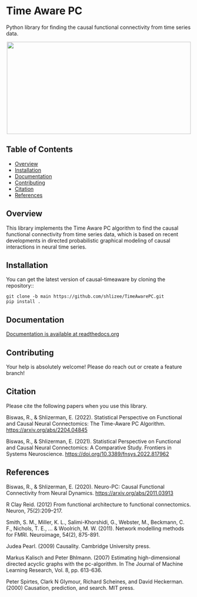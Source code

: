 # Time Aware PC
Python library for finding the causal functional connectivity from time series data.

<p align="center">
<img src="/imgs/Schematic.png" align="middle" width="500" height="250"/>
</p>

## Table of Contents

- [Overview](#overview)
- [Installation](#installation)
- [Documentation](#documentation)
- [Contributing](#contributing)
- [Citation](#citation)
- [References](#references)

## Overview

This library implements the Time Aware PC algorithm to find the causal functional connectivity from time series data, which is based on recent developments in directed probabilistic graphical modeling of causal interactions in neural time series.

## Installation

You can get the latest version of causal-timeaware by cloning the repository::

```
git clone -b main https://github.com/shlizee/TimeAwarePC.git
pip install .
```

## Documentation

[Documentation is available at readthedocs.org](https://timeaware-pc.readthedocs.io/en/latest/)


## Contributing

Your help is absolutely welcome! Please do reach out or create a feature branch!

## Citation

Please cite the following papers when you use this library.

Biswas, R., & Shlizerman, E. (2022). Statistical Perspective on Functional and Causal Neural Connectomics: The Time-Aware PC Algorithm. https://arxiv.org/abs/2204.04845

Biswas, R., & Shlizerman, E. (2021). Statistical Perspective on Functional and Causal Neural Connectomics: A Comparative Study. Frontiers in Systems Neuroscience. https://doi.org/10.3389/fnsys.2022.817962


## References

Biswas, R., & Shlizerman, E. (2020). Neuro-PC: Causal Functional Connectivity from Neural Dynamics. https://arxiv.org/abs/2011.03913

R Clay Reid. (2012) From functional architecture to functional connectomics. Neuron, 75(2):209–217.

Smith, S. M., Miller, K. L., Salimi-Khorshidi, G., Webster, M., Beckmann, C. F., Nichols, T. E., ... & Woolrich, M. W. (2011). Network modelling methods for FMRI. Neuroimage, 54(2), 875-891.

Judea Pearl. (2009) Causality. Cambridge University press.

Markus Kalisch and Peter Bhlmann. (2007) Estimating high-dimensional directed acyclic graphs with the pc-algorithm. In The Journal of Machine Learning Research, Vol. 8, pp. 613-636.

Peter Spirtes, Clark N Glymour, Richard Scheines, and David Heckerman. (2000) Causation, prediction, and search. MIT press.



